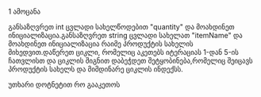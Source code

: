 1 ამოცანა 

განსაზღვრეთ int ცვლადი სახელწოდებით "quantity" და მოახდინეთ ინიციალიზაცია.განსაზღვრეთ string  ცვლადი სახელათ "itemName" და 
მოახდინეთ ინიციალიზაცია  რაიმე პროდუქტის სახელის მიხედვით.დაწერეთ ციკლი,
რომელიც აკეთებს იტერაციას 1-დან 5-ის ჩათვლისთ და ციკლის შიგნით დაბეჭდეთ შეტყობინება,რომელიც შეიცავს პროდუქტის სახელს და მიმდინარე ციკლის ინდექსს.

უთხარი დოტნეტით რო გააკეთოს
